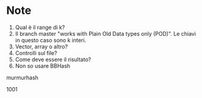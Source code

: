 # Note
1. Qual è il range di k?
2. Il branch master "works with Plain Old Data types only (POD)". Le chiavi in questo caso sono k interi.
3. Vector, array o altro?
4. Controlli sul file?
5. Come deve essere il risultato?
6. Non so usare BBHash


murmurhash

1001
